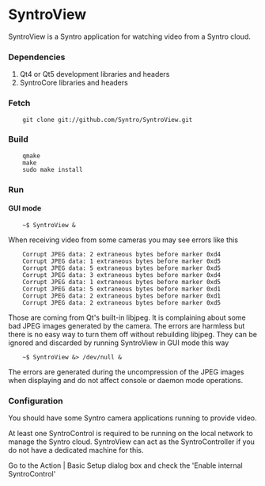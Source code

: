 # SyntroView

SyntroView is a Syntro application for watching video from a Syntro cloud.


### Dependencies

1. Qt4 or Qt5 development libraries and headers
2. SyntroCore libraries and headers 


### Fetch

        git clone git://github.com/Syntro/SyntroView.git


### Build 

        qmake 
        make 
        sudo make install

### Run

#### GUI mode

        ~$ SyntroView &

When receiving video from some cameras you may see errors like this

		Corrupt JPEG data: 2 extraneous bytes before marker 0xd4
		Corrupt JPEG data: 1 extraneous bytes before marker 0xd5
		Corrupt JPEG data: 5 extraneous bytes before marker 0xd5
		Corrupt JPEG data: 3 extraneous bytes before marker 0xd4
		Corrupt JPEG data: 1 extraneous bytes before marker 0xd5
		Corrupt JPEG data: 5 extraneous bytes before marker 0xd1
		Corrupt JPEG data: 2 extraneous bytes before marker 0xd1
		Corrupt JPEG data: 2 extraneous bytes before marker 0xd5

        
Those are coming from Qt's built-in libjpeg. It is complaining about some
bad JPEG images generated by the camera. The errors are harmless but there
is no easy way to turn them off without rebuilding libjpeg. They can be
ignored and discarded by running SyntroView in GUI mode this way

        ~$ SyntroView &> /dev/null &

The errors are generated during the uncompression of the JPEG images when
displaying and do not affect console or daemon mode operations.


### Configuration

You should have some Syntro camera applications running to provide video.

At least one SyntroControl is required to be running on the local network to
manage the Syntro cloud. SyntroView can act as the SyntroController if you
do not have a dedicated machine for this. 

Go to the Action | Basic Setup dialog box and check the 'Enable internal SyntroControl'
